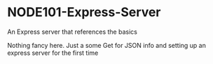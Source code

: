 # NODE101-Express-Server
An Express server that references the basics

Nothing fancy here. Just a some Get for JSON info and setting up 
an express server for the first time
